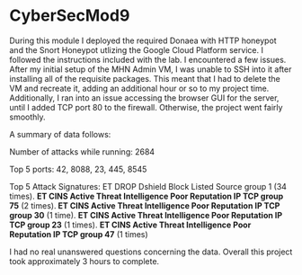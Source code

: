 # CyberSecMod9

During this module I deployed the required Donaea with HTTP honeypot and the Snort Honeypot utlizing the Google Cloud Platform service. I followed the instructions included with the lab.
I encountered a few issues. After my initial setup of the MHN Admin VM, I was unable to SSH into it after installing all of the requisite packages. This meant that I had to delete the VM and recreate it, adding an additional hour or so to my project time. Additionally, I ran into an issue accessing the browser GUI for the server, until I added TCP port 80 to the firewall. Otherwise, the project went fairly smoothly.

A summary of data follows:

Number of attacks while running: 2684

<p>Top 5 ports: 42, 8088, 23, 445, 8545</p>
<p>Top 5 Attack Signatures: ET DROP Dshield Block Listed Source group 1 (34 times). <b>ET CINS Active Threat Intelligence Poor Reputation IP TCP group 75</b> (2 times).<b> ET CINS Active Threat Intelligence Poor Reputation IP TCP group 30</b> (1 time). <b>ET CINS Active Threat Intelligence Poor Reputation IP TCP group 23</b> (1 times). <b>ET CINS Active Threat Intelligence Poor Reputation IP TCP group 47</b> (1 times)
                         
<p>I had no real unanswered questions concerning the data. Overall this project took approximately 3 hours to complete.</p>

